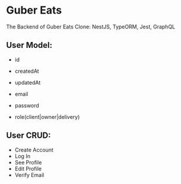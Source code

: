 # Guber Eats

The Backend of Guber Eats Clone: NestJS, TypeORM, Jest, GraphQL

## User Model:

- id
- createdAt
- updatedAt

- email
- password
- role(client|owner|delivery)

## User CRUD:

- Create Account
- Log In
- See Profile
- Edit Profile
- Verify Email